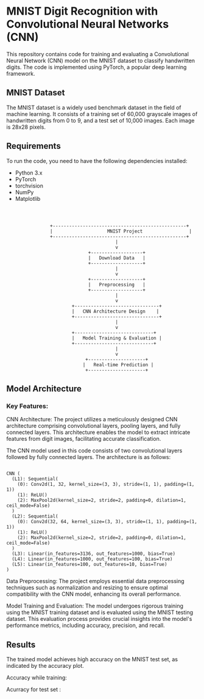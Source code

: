 # MNIST Digit Recognition with Convolutional Neural Networks (CNN)

This repository contains code for training and evaluating a Convolutional Neural Network (CNN) model on the MNIST dataset to classify handwritten digits. The code is implemented using PyTorch, a popular deep learning framework.

## MNIST Dataset

The MNIST dataset is a widely used benchmark dataset in the field of machine learning. It consists of a training set of 60,000 grayscale images of handwritten digits from 0 to 9, and a test set of 10,000 images. Each image is 28x28 pixels.

## Requirements

To run the code, you need to have the following dependencies installed:

- Python 3.x
- PyTorch
- torchvision
- NumPy
- Matplotlib


```



                +-------------------------------------------------+
                |                    MNIST Project                 |
                +-------------------------------------------------+
                                        |
                                        v
                              +-------------------+
                              |   Download Data   |
                              +-------------------+
                                        |
                                        v
                              +-------------------+
                              |   Preprocessing   |
                              +-------------------+
                                        |
                                        v
                        +-------------------------------+
                        |   CNN Architecture Design    |
                        +-------------------------------+
                                        |
                                        v
                        +-----------------------------+
                        |   Model Training & Evaluation |
                        +-----------------------------+
                                        |
                                        v
                             +---------------------+
                            |   Real-time Prediction |
                             +---------------------+

```


## Model Architecture

### Key Features:

CNN Architecture: The project utilizes a meticulously designed CNN architecture comprising convolutional layers, pooling layers, and fully connected layers. This architecture enables the model to extract intricate features from digit images, facilitating accurate classification.

The CNN model used in this code consists of two convolutional layers followed by fully connected layers. The architecture is as follows:
```

CNN (
  (L1): Sequential(
    (0): Conv2d(1, 32, kernel_size=(3, 3), stride=(1, 1), padding=(1, 1))
    (1): ReLU()
    (2): MaxPool2d(kernel_size=2, stride=2, padding=0, dilation=1, ceil_mode=False)
  )
  (L2): Sequential(
    (0): Conv2d(32, 64, kernel_size=(3, 3), stride=(1, 1), padding=(1, 1))
    (1): ReLU()
    (2): MaxPool2d(kernel_size=2, stride=2, padding=0, dilation=1, ceil_mode=False)
  )
  (L3): Linear(in_features=3136, out_features=1000, bias=True)
  (L4): Linear(in_features=1000, out_features=100, bias=True)
  (L5): Linear(in_features=100, out_features=10, bias=True)
)

```



Data Preprocessing: The project employs essential data preprocessing techniques such as normalization and resizing to ensure optimal compatibility with the CNN model, enhancing its overall performance.


Model Training and Evaluation: The model undergoes rigorous training using the MNIST training dataset and is evaluated using the MNIST testing dataset. This evaluation process provides crucial insights into the model's performance metrics, including accuracy, precision, and recall.


## Results

The trained model achieves high accuracy on the MNIST test set, as indicated by the accuracy plot.

Accuracy while training:


Acurracy for test set :

